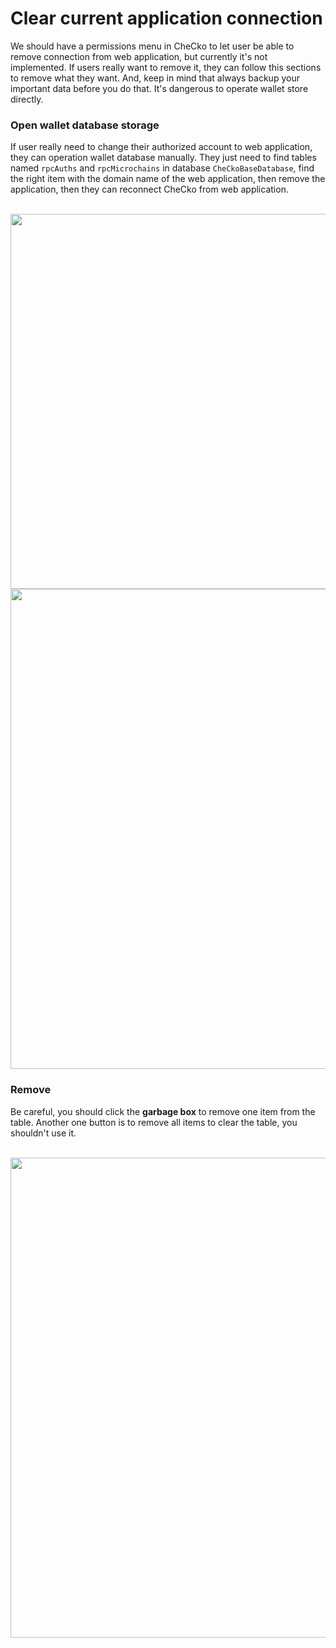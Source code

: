 # Clear current application connection

We should have a permissions menu in CheCko to let user be able to remove connection from web application, but currently it's not implemented. If users really want to remove it, they can follow this sections to remove what they want. And, keep in mind that always backup your important data before you do that. It's dangerous to operate wallet store directly.

### Open wallet database storage

If user really need to change their authorized account to web application, they can operation wallet database manually. They just need to find tables named `rpcAuths` and `rpcMicrochains` in database `CheCkoBaseDatabase`, find the right item with the domain name of the web application, then remove the application, then they can reconnect CheCko from web application.

<br>
<center>

<kbd>
  <img src="assets/2-10-1.png" style="max-height:100%; height: 600px; width: auto; display: block;" />
</kbd>
<kbd>
  <img src="assets/2-10-2.png" style="max-width: 100%; width: 768px; height: auto; display: block;" />
</kbd>

</center>

### Remove

Be careful, you should click the **garbage box** to remove one item from the table. Another one button is to remove all items to clear the table, you shouldn't use it.

<br>
<center>

<kbd>
  <img src="assets/2-10-3.png" style="max-width: 100%; width: 768px; height: auto; display: block;" />
</kbd>

</center>
